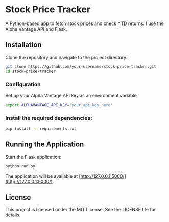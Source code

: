 # Stock Price Tracker

A Python-based app to fetch stock prices and check YTD returns. I use the Alpha Vantage API and Flask.

## Installation

Clone the repository and navigate to the project directory:

```sh
git clone https://github.com/your-username/stock-price-tracker.git
cd stock-price-tracker
```

### Configuration
Set up your Alpha Vantage API key as an environment variable:
```sh
export ALPHAVANTAGE_API_KEY='your_api_key_here'
```
### Install the required dependencies:
```sh
pip install -r requirements.txt
```

## Running the Application
Start the Flask application:
```sh
python run.py
```
The application will be available at [http://127.0.0.1:5000/](http://127.0.0.1:5000/).

## License
This project is licensed under the MIT License. See the LICENSE file for details.
